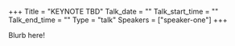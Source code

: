 +++
Title = "KEYNOTE TBD"
Talk_date = ""
Talk_start_time = ""
Talk_end_time = ""
Type = "talk"
Speakers = ["speaker-one"]
+++

Blurb here!
